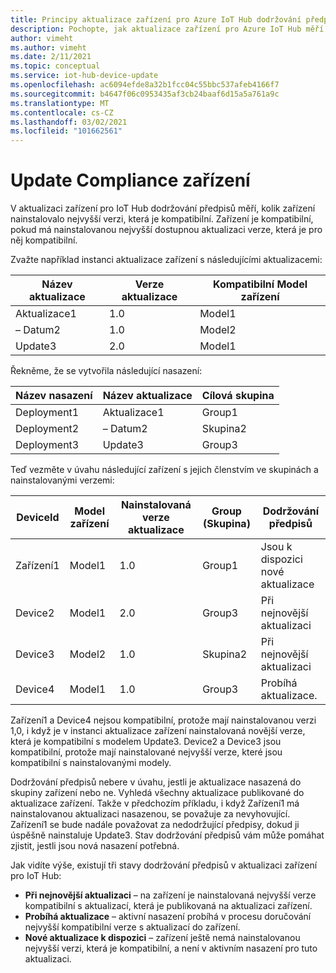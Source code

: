 ```yaml
---
title: Principy aktualizace zařízení pro Azure IoT Hub dodržování předpisů | Microsoft Docs
description: Pochopte, jak aktualizace zařízení pro Azure IoT Hub měří dodržování předpisů aktualizace zařízení.
author: vimeht
ms.author: vimeht
ms.date: 2/11/2021
ms.topic: conceptual
ms.service: iot-hub-device-update
ms.openlocfilehash: ac6094efde8a32b1fcc04c55bbc537afeb4166f7
ms.sourcegitcommit: b4647f06c0953435af3cb24baaf6d15a5a761a9c
ms.translationtype: MT
ms.contentlocale: cs-CZ
ms.lasthandoff: 03/02/2021
ms.locfileid: "101662561"
---
```

# <a name="device-update-compliance"></a>Update Compliance zařízení

V aktualizaci zařízení pro IoT Hub dodržování předpisů měří, kolik zařízení nainstalovalo nejvyšší verzi, která je kompatibilní. Zařízení je kompatibilní, pokud má nainstalovanou nejvyšší dostupnou aktualizaci verze, která je pro něj kompatibilní. 

Zvažte například instanci aktualizace zařízení s následujícími aktualizacemi:

|Název aktualizace|Verze aktualizace|Kompatibilní Model zařízení|
|-----------|--------------|-----------------------|
|Aktualizace1    |1.0    |Model1|
|– Datum2    |1.0    |Model2|
|Update3    |2.0    |Model1|

Řekněme, že se vytvořila následující nasazení:

|Název nasazení    |Název aktualizace    |Cílová skupina|
|-----------|--------------|-------------------|
|Deployment1    |Aktualizace1    |Group1|
|Deployment2    |– Datum2    |Skupina2|
|Deployment3    |Update3    |Group3|

Teď vezměte v úvahu následující zařízení s jejich členstvím ve skupinách a nainstalovanými verzemi:

|DeviceId   |Model zařízení   |Nainstalovaná verze aktualizace|Group (Skupina) |Dodržování předpisů|
|-----------|--------------|-----------------------|-----|---------|
|Zařízení1    |Model1 |1.0    |Group1 |Jsou k dispozici nové aktualizace</span>|
|Device2    |Model1 |2.0    |Group3 |Při nejnovější aktualizaci|
|Device3    |Model2 |1.0    |Skupina2 |Při nejnovější aktualizaci|
|Device4    |Model1 |1.0    |Group3 |Probíhá aktualizace.|

Zařízení1 a Device4 nejsou kompatibilní, protože mají nainstalovanou verzi 1,0, i když je v instanci aktualizace zařízení nainstalovaná novější verze, která je kompatibilní s modelem Update3. Device2 a Device3 jsou kompatibilní, protože mají nainstalované nejvyšší verze, které jsou kompatibilní s nainstalovanými modely.

Dodržování předpisů nebere v úvahu, jestli je aktualizace nasazená do skupiny zařízení nebo ne. Vyhledá všechny aktualizace publikované do aktualizace zařízení. Takže v předchozím příkladu, i když Zařízení1 má nainstalovanou aktualizaci nasazenou, se považuje za nevyhovující. Zařízení1 se bude nadále považovat za nedodržující předpisy, dokud ji úspěšně nainstaluje Update3. Stav dodržování předpisů vám může pomáhat zjistit, jestli jsou nová nasazení potřebná. 

Jak vidíte výše, existují tři stavy dodržování předpisů v aktualizaci zařízení pro IoT Hub:

*   **Při nejnovější aktualizaci** – na zařízení je nainstalovaná nejvyšší verze kompatibilní s aktualizací, která je publikovaná na aktualizaci zařízení.
*   **Probíhá aktualizace** – aktivní nasazení probíhá v procesu doručování nejvyšší kompatibilní verze s aktualizací do zařízení.
*   **Nové aktualizace k dispozici** – zařízení ještě nemá nainstalovanou nejvyšší verzi, která je kompatibilní, a není v aktivním nasazení pro tuto aktualizaci.

